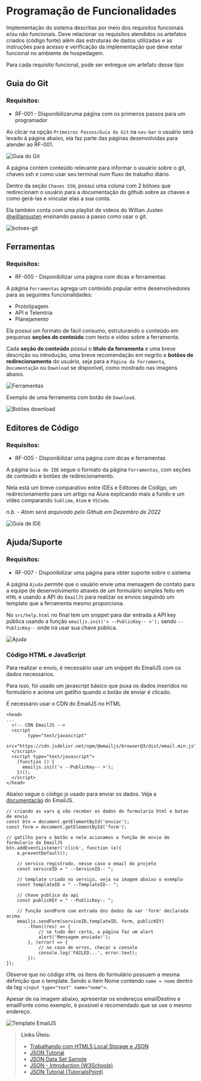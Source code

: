 # Programação de Funcionalidades

Implementação do sistema descritas por meio dos requisitos funcionais e/ou não funcionais. Deve relacionar os requisitos atendidos os artefatos criados (código fonte) além das estruturas de dados utilizadas e as instruções para acesso e verificação da implementação que deve estar funcional no ambiente de hospedagem.

Para cada requisito funcional, pode ser entregue um artefato desse tipo

## Guia do Git

### Requisitos:

- RF-001 - Disponibilizaruma página com os primeiros passos para um programador

Ao clicar na opção `Primeiros Passos/Guia do Git` na `nav-bar` o usuário será levado à página abaixo, ela faz parte das páginas desenvolvidas para atender ao RF-001.

![Guia do Git](img/guia-do-git.png) <br/>

A página contém conteúdo relevante para informar o usuário sobre o git, chaves ssh e como usar seu terminal num fluxo de trabalho diário.

Dentro da seção `Chaves SSH`, possui uma coluna com 2 bõtoes que redirecionam o usuário para a documentação do github sobre as chaves e como gerá-las e vincular elas a sua conta.

Ela também conta com uma playlist de vídeos do Willian Justen [@willianjusten](https://github.com/willianjusten) ensinando passo a passo como usar o git.

![botoes-git](img/botoes-git.png) <br/>

## Ferramentas

### Requisitos:

- RF-005 - Disponibilizar uma página com dicas e ferramentas

A página `Ferramentas` agrega um conteúdo popular entre desenvolvedores para as seguintes funcionalidades:
- Prototipagem
- API e Telemtria
- Planejamento

Ela possui um formato de fácil consumo, estruturando o conteúdo em pequenas **seções de conteúdo** com texto e vídeo sobre a ferramenta.

Cada **seção de conteúdo** possui o **título da ferramenta** e uma breve descrição ou introdução, uma breve recomendação em negrito e **botões de redirecionamento** do usuário, seja para a `Página da Ferramenta`, `Documentação` ou `Download` se disponível, como mostrado nas imagens abaixo.

![Ferramentas](img/ferramentas.png) <br/>

Exemplo de uma ferramenta com botão de `Download`.

![Botões download](img/botoes-download.png) <br />

## Editores de Código

### Requisitos:

- RF-005 - Disponibilizar uma página com dicas e ferramentas

A página `Guia de IDE` segue o formato da página `Ferramentas`, com seções de conteúdo e botões de redirecionamento.

Nela está um breve comparativo entre IDEs e Editores de Código, um redirecionamento para um artigo na Alura explicando mais a fundo e um vídeo comparando `Sublime`, `Atom` e `VSCode`.

*n.b. - Atom será arquivado pelo Github em Dezembro de 2022*

![Guia de IDE](img/guia-de-ide.png) <br/>

## Ajuda/Suporte

### Requisitos:

- RF-007 - Disponibilizar uma página para obter suporte sobre o sistema

A página `Ajuda` permite que o usuário envie uma mensagem de contato para a equipe de desenvolvimento através de um formulário simples feito em `HTML` e usando a API do `EmailJS` para realizar os envios seguindo um template que a ferramenta mesmo proporciona.

No `src/help.html` no final tem um snippet para dar entrada a API key pública usando a função `emailjs.init('< --PublicKey-- >');` sendo `--PublicKey--` onde irá usar sua chave pública.

![Ajuda](img/ajuda.png) <br/>

### Código HTML e JavaScript

Para realizar o envio, é necessário usar um snippet do EmailJS com os dados necessários.

Para isso, foi usado um javascript básico que puxa os dados inseridos no formulário e aciona um gatilho quando o botão de enviar é clicado.

É necessário usar o CDN do EmailJS no HTML
```
<head>
...
  <!-- CDN EmailJS -->
  <script
        type="text/javascript"
        src="https://cdn.jsdelivr.net/npm/@emailjs/browser@3/dist/email.min.js">
  </script>
  <script type="text/javascript">
    (function () {
      emailjs.init('< --PublicKey-- >');
    })();
  </script>
</head>
```
Abaixo segue o código js usado para enviar os dados. Veja a [documentação](https://www.emailjs.com/docs/) do EmailJS.
```
// criando as vars q vão receber os dados do formulario html e botao de envio
const btn = document.getElementById('enviar');
const form = document.getElementById('form');

// gatilho para o botão e nele acionamos a função de envio de formulario do EmailJS
btn.addEventListener('click', function (e){
    e.preventDefault();

    // servico registrado, nesse caso o email do projeto
    const serviceID = " --ServiceID-- ";
    
    // template criado no serviço, veja na imagem abaixo o exemplo
    const templateID = " --TemplateID-- ";
    
    // chave publica da api
    const publicKEY = " --PublicKey-- ";

    // função sendForm com entrada dos dados da var 'form' declarada acima
    emailjs.sendForm(serviceID,templateID, form, publicKEY)
        .then((res) => {
            // se tudo der certo, a página faz um alert
            alert('Mensagem enviada!');
        }, (error) => {
            // no caso de erros, checar o console
            console.log('FAILED...', error.text);
        });
});
```
Observe que no código `HTML` os itens do formulário possuem a mesma definição que o template.
Sendo o item Nome contendo `name = nome` dentro da tag `<input type="text" name="nome">`.

Apesar de na imagem abaixo, apresentar os endereços emailDestino e emailFonte como exemplo, é possível e recomendado que se use o mesmo endereço.

![Template EmailJS](img/template-emailjs.png)

> **Links Úteis**:
>
> - [Trabalhando com HTML5 Local Storage e JSON](https://www.devmedia.com.br/trabalhando-com-html5-local-storage-e-json/29045)
> - [JSON Tutorial](https://www.w3resource.com/JSON)
> - [JSON Data Set Sample](https://opensource.adobe.com/Spry/samples/data_region/JSONDataSetSample.html)
> - [JSON - Introduction (W3Schools)](https://www.w3schools.com/js/js_json_intro.asp)
> - [JSON Tutorial (TutorialsPoint)](https://www.tutorialspoint.com/json/index.htm)